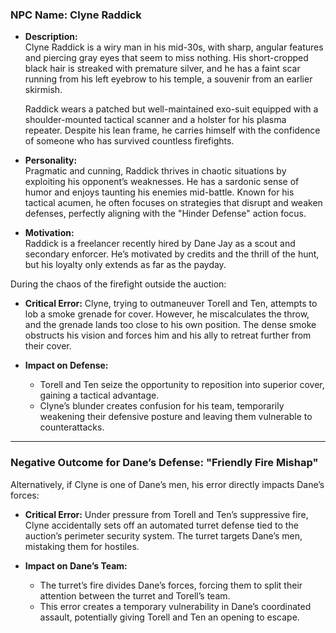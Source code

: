 ### NPC Name: **Clyne Raddick**

- **Description:**  
    Clyne Raddick is a wiry man in his mid-30s, with sharp, angular features and piercing gray eyes that seem to miss nothing. His short-cropped black hair is streaked with premature silver, and he has a faint scar running from his left eyebrow to his temple, a souvenir from an earlier skirmish.
    
    Raddick wears a patched but well-maintained exo-suit equipped with a shoulder-mounted tactical scanner and a holster for his plasma repeater. Despite his lean frame, he carries himself with the confidence of someone who has survived countless firefights.
    
- **Personality:**  
    Pragmatic and cunning, Raddick thrives in chaotic situations by exploiting his opponent’s weaknesses. He has a sardonic sense of humor and enjoys taunting his enemies mid-battle. Known for his tactical acumen, he often focuses on strategies that disrupt and weaken defenses, perfectly aligning with the "Hinder Defense" action focus.
    
- **Motivation:**  
    Raddick is a freelancer recently hired by Dane Jay as a scout and secondary enforcer. He’s motivated by credits and the thrill of the hunt, but his loyalty only extends as far as the payday.

During the chaos of the firefight outside the auction:

- **Critical Error:** Clyne, trying to outmaneuver Torell and Ten, attempts to lob a smoke grenade for cover. However, he miscalculates the throw, and the grenade lands too close to his own position. The dense smoke obstructs his vision and forces him and his ally to retreat further from their cover.
    
- **Impact on Defense:**
    
    - Torell and Ten seize the opportunity to reposition into superior cover, gaining a tactical advantage.
    - Clyne’s blunder creates confusion for his team, temporarily weakening their defensive posture and leaving them vulnerable to counterattacks.

---

### Negative Outcome for Dane’s Defense: "Friendly Fire Mishap"

Alternatively, if Clyne is one of Dane’s men, his error directly impacts Dane’s forces:

- **Critical Error:** Under pressure from Torell and Ten’s suppressive fire, Clyne accidentally sets off an automated turret defense tied to the auction’s perimeter security system. The turret targets Dane’s men, mistaking them for hostiles.
    
- **Impact on Dane’s Team:**
    
    - The turret’s fire divides Dane’s forces, forcing them to split their attention between the turret and Torell’s team.
    - This error creates a temporary vulnerability in Dane’s coordinated assault, potentially giving Torell and Ten an opening to escape.